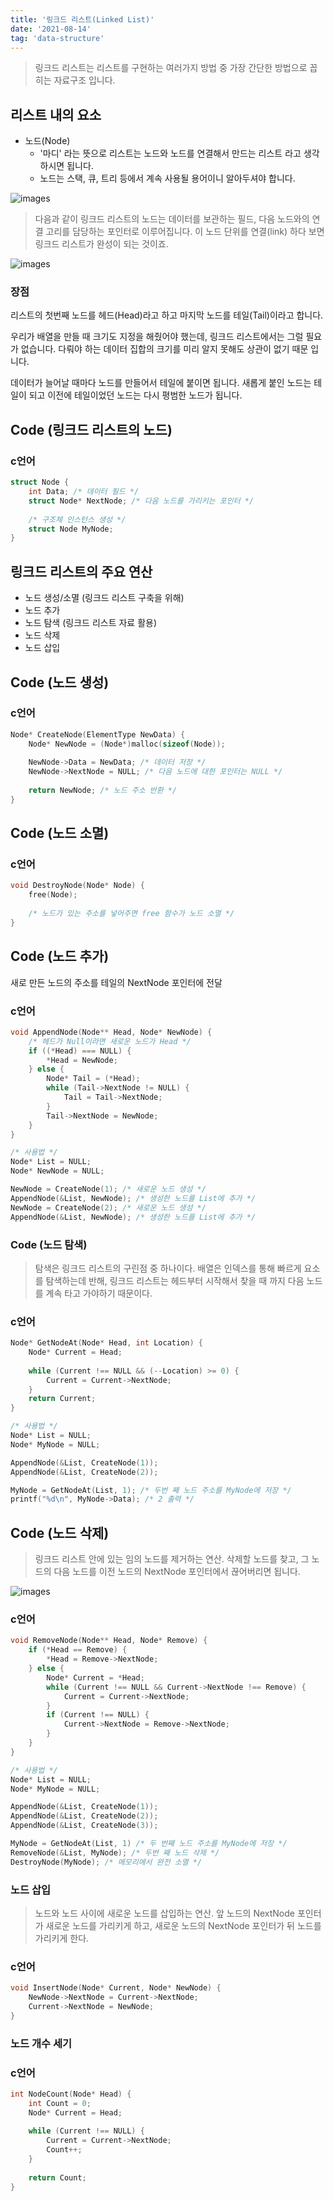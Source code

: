 ```yaml
---
title: '링크드 리스트(Linked List)'
date: '2021-08-14'
tag: 'data-structure'
---
```


> 링크드 리스트는 리스트를 구현하는 여러가지 방법 중 가장 간단한 방법으로 꼽히는 자료구조 입니다.

## 리스트 내의 요소
- 노드(Node)
  - '마디' 라는 뜻으로 리스트는 노드와 노드를 연결해서 만드는 리스트 라고 생각하시면 됩니다.
  - 노드는 스택, 큐, 트리 등에서 계속 사용될 용어이니 알아두셔야 합니다.
    
    

![images](https://www.alphacodingskills.com/imgfiles/linked-list-node.PNG)

> 다음과 같이 링크드 리스트의 노드는 데이터를 보관하는 필드, 다음 노드와의 연결 고리를 담당하는 포인터로 이루어집니다.
> 이 노드 단위를 연결(link) 하다 보면 링크드 리스트가 완성이 되는 것이죠.

![images](https://www.educative.io/api/page/6100383094013952/image/download/4542257903435776)


### 장점
리스트의 첫번째 노드를 헤드(Head)라고 하고 마지막 노드를 테일(Tail)이라고 합니다.

우리가 배열을 만들 때 크기도 지정을 해줬어야 했는데, 링크드 리스트에서는 그럴 필요가 없습니다. 다뤄야 하는 데이터 집합의 크기를 미리 알지
못해도 상관이 없기 때문 입니다.

데이터가 늘어날 때마다 노드를 만들어서 테일에 붙이면 됩니다. 새롭게 붙인 노드는 테일이 되고 이전에 테일이었던 노드는 
다시 평범한 노드가 됩니다.


## Code (링크드 리스트의 노드)
###  c언어  
```c
struct Node {
    int Data; /* 데이터 필드 */
    struct Node* NextNode; /* 다음 노드를 가리키는 포인터 */
    
    /* 구조체 인스턴스 생성 */
    struct Node MyNode;
}
```


## 링크드 리스트의 주요 연산
- 노드 생성/소멸 (링크드 리스트 구축을 위해)
- 노드 추가
- 노드 탐색 (링크드 리스트 자료 활용)
- 노드 삭제
- 노드 삽입


## Code (노드 생성)
### c언어

```c
Node* CreateNode(ElementType NewData) {
    Node* NewNode = (Node*)malloc(sizeof(Node));
    
    NewNode->Data = NewData; /* 데이터 저장 */
    NewNode->NextNode = NULL; /* 다음 노드에 대한 포인터는 NULL */
    
    return NewNode; /* 노드 주소 반환 */
}
```


## Code (노드 소멸)
### c언어

```c
void DestroyNode(Node* Node) {
    free(Node);
    
    /* 노드가 있는 주소를 넣어주면 free 함수가 노드 소멸 */
}
```

## Code (노드 추가)
새로 만든 노드의 주소를 테일의 NextNode 포인터에 전달
### c언어
```c
void AppendNode(Node** Head, Node* NewNode) {
    /* 헤드가 Null이라면 새로운 노드가 Head */
    if ((*Head) === NULL) {
        *Head = NewNode;
    } else {
        Node* Tail = (*Head);
        while (Tail->NextNode != NULL) {
            Tail = Tail->NextNode;
        }
        Tail->NextNode = NewNode;
    }
}

/* 사용법 */
Node* List = NULL;
Node* NewNode = NULL;

NewNode = CreateNode(1); /* 새로운 노드 생성 */
AppendNode(&List, NewNode); /* 생성한 노드를 List에 추가 */
NewNode = CreateNode(2); /* 새로운 노드 생성 */
AppendNode(&List, NewNode); /* 생성한 노드를 List에 추가 */


```

### Code (노드 탐색)
> 탐색은 링크드 리스트의 구린점 중 하나이다. 배열은 인덱스를 통해 빠르게 요소를 탐색하는데 반해, 링크드 리스트는 헤드부터 시작해서
> 찾을 때 까지 다음 노드를 계속 타고 가야하기 때문이다.

### c언어

```c
Node* GetNodeAt(Node* Head, int Location) {
    Node* Current = Head;
    
    while (Current !== NULL && (--Location) >= 0) {
        Current = Current->NextNode;
    }
    return Current;
}

/* 사용법 */
Node* List = NULL;
Node* MyNode = NULL;

AppendNode(&List, CreateNode(1));
AppendNode(&List, CreateNode(2));

MyNode = GetNodeAt(List, 1); /* 두번 째 노드 주소를 MyNode에 저장 */
printf("%d\n", MyNode->Data); /* 2 출력 */
```

## Code (노드 삭제)
>링크드 리스트 안에 있는 임의 노드를 제거하는 연산. 삭제할 노드를 찾고, 그 노드의 다음 노드를 이전 노드의 NextNode 포인터에서
끊어버리면 됩니다.

![images](https://i.stack.imgur.com/rVCdE.png)
### c언어

```c
void RemoveNode(Node** Head, Node* Remove) {
    if (*Head == Remove) {
        *Head = Remove->NextNode;
    } else {
        Node* Current = *Head;
        while (Current !== NULL && Current->NextNode !== Remove) {
            Current = Current->NextNode;
        }
        if (Current !== NULL) {
            Current->NextNode = Remove->NextNode;
        }
    }
}

/* 사용법 */
Node* List = NULL;
Node* MyNode = NULL;

AppendNode(&List, CreateNode(1));
AppendNode(&List, CreateNode(2));
AppendNode(&List, CreateNode(3));

MyNode = GetNodeAt(List, 1) /* 두 번째 노드 주소를 MyNode에 저장 */
RemoveNode(&List, MyNode); /* 두번 째 노드 삭제 */
DestroyNode(MyNode); /* 메모리에서 완전 소멸 */ 
```

### 노드 삽입
> 노드와 노드 사이에 새로운 노드를 삽입하는 연산. 앞 노드의 NextNode 포인터가 새로운 노드를 가리키게 하고,
> 새로운 노드의 NextNode 포인터가 뒤 노드를 가리키게 한다.

### c언어

```c
void InsertNode(Node* Current, Node* NewNode) {
    NewNode->NextNode = Current->NextNode;
    Current->NextNode = NewNode;
}
```

### 노드 개수 세기
### c언어

```c
int NodeCount(Node* Head) {
    int Count = 0;
    Node* Current = Head;
    
    while (Current !== NULL) {
        Current = Current->NextNode;
        Count++;
    }
    
    return Count;
}
```